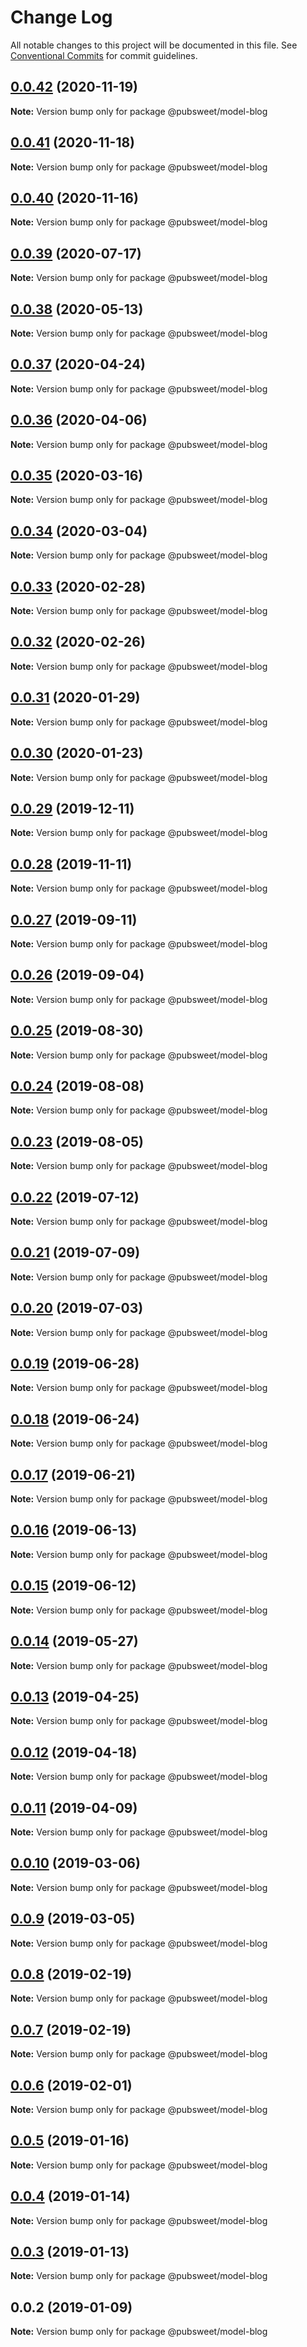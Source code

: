 # Change Log

All notable changes to this project will be documented in this file.
See [Conventional Commits](https://conventionalcommits.org) for commit guidelines.

## [0.0.42](https://gitlab.coko.foundation/pubsweet/pubsweet/compare/@pubsweet/model-blog@0.0.41...@pubsweet/model-blog@0.0.42) (2020-11-19)

**Note:** Version bump only for package @pubsweet/model-blog





## [0.0.41](https://gitlab.coko.foundation/pubsweet/pubsweet/compare/@pubsweet/model-blog@0.0.40...@pubsweet/model-blog@0.0.41) (2020-11-18)

**Note:** Version bump only for package @pubsweet/model-blog





## [0.0.40](https://gitlab.coko.foundation/pubsweet/pubsweet/compare/@pubsweet/model-blog@0.0.39...@pubsweet/model-blog@0.0.40) (2020-11-16)

**Note:** Version bump only for package @pubsweet/model-blog





## [0.0.39](https://gitlab.coko.foundation/pubsweet/pubsweet/compare/@pubsweet/model-blog@0.0.38...@pubsweet/model-blog@0.0.39) (2020-07-17)

**Note:** Version bump only for package @pubsweet/model-blog





## [0.0.38](https://gitlab.coko.foundation/pubsweet/pubsweet/compare/@pubsweet/model-blog@0.0.37...@pubsweet/model-blog@0.0.38) (2020-05-13)

**Note:** Version bump only for package @pubsweet/model-blog





## [0.0.37](https://gitlab.coko.foundation/pubsweet/pubsweet/compare/@pubsweet/model-blog@0.0.36...@pubsweet/model-blog@0.0.37) (2020-04-24)

**Note:** Version bump only for package @pubsweet/model-blog





## [0.0.36](https://gitlab.coko.foundation/pubsweet/pubsweet/compare/@pubsweet/model-blog@0.0.35...@pubsweet/model-blog@0.0.36) (2020-04-06)

**Note:** Version bump only for package @pubsweet/model-blog





## [0.0.35](https://gitlab.coko.foundation/pubsweet/pubsweet/compare/@pubsweet/model-blog@0.0.34...@pubsweet/model-blog@0.0.35) (2020-03-16)

**Note:** Version bump only for package @pubsweet/model-blog





## [0.0.34](https://gitlab.coko.foundation/pubsweet/pubsweet/compare/@pubsweet/model-blog@0.0.33...@pubsweet/model-blog@0.0.34) (2020-03-04)

**Note:** Version bump only for package @pubsweet/model-blog





## [0.0.33](https://gitlab.coko.foundation/pubsweet/pubsweet/compare/@pubsweet/model-blog@0.0.32...@pubsweet/model-blog@0.0.33) (2020-02-28)

**Note:** Version bump only for package @pubsweet/model-blog





## [0.0.32](https://gitlab.coko.foundation/pubsweet/pubsweet/compare/@pubsweet/model-blog@0.0.31...@pubsweet/model-blog@0.0.32) (2020-02-26)

**Note:** Version bump only for package @pubsweet/model-blog





## [0.0.31](https://gitlab.coko.foundation/pubsweet/pubsweet/compare/@pubsweet/model-blog@0.0.30...@pubsweet/model-blog@0.0.31) (2020-01-29)

**Note:** Version bump only for package @pubsweet/model-blog





## [0.0.30](https://gitlab.coko.foundation/pubsweet/pubsweet/compare/@pubsweet/model-blog@0.0.29...@pubsweet/model-blog@0.0.30) (2020-01-23)

**Note:** Version bump only for package @pubsweet/model-blog





## [0.0.29](https://gitlab.coko.foundation/pubsweet/pubsweet/compare/@pubsweet/model-blog@0.0.28...@pubsweet/model-blog@0.0.29) (2019-12-11)

**Note:** Version bump only for package @pubsweet/model-blog





## [0.0.28](https://gitlab.coko.foundation/pubsweet/pubsweet/compare/@pubsweet/model-blog@0.0.27...@pubsweet/model-blog@0.0.28) (2019-11-11)

**Note:** Version bump only for package @pubsweet/model-blog





## [0.0.27](https://gitlab.coko.foundation/pubsweet/pubsweet/compare/@pubsweet/model-blog@0.0.26...@pubsweet/model-blog@0.0.27) (2019-09-11)

**Note:** Version bump only for package @pubsweet/model-blog





## [0.0.26](https://gitlab.coko.foundation/pubsweet/pubsweet/compare/@pubsweet/model-blog@0.0.25...@pubsweet/model-blog@0.0.26) (2019-09-04)

**Note:** Version bump only for package @pubsweet/model-blog





## [0.0.25](https://gitlab.coko.foundation/pubsweet/pubsweet/compare/@pubsweet/model-blog@0.0.24...@pubsweet/model-blog@0.0.25) (2019-08-30)

**Note:** Version bump only for package @pubsweet/model-blog





## [0.0.24](https://gitlab.coko.foundation/pubsweet/pubsweet/compare/@pubsweet/model-blog@0.0.23...@pubsweet/model-blog@0.0.24) (2019-08-08)

**Note:** Version bump only for package @pubsweet/model-blog





## [0.0.23](https://gitlab.coko.foundation/pubsweet/pubsweet/compare/@pubsweet/model-blog@0.0.22...@pubsweet/model-blog@0.0.23) (2019-08-05)

**Note:** Version bump only for package @pubsweet/model-blog





## [0.0.22](https://gitlab.coko.foundation/pubsweet/pubsweet/compare/@pubsweet/model-blog@0.0.21...@pubsweet/model-blog@0.0.22) (2019-07-12)

**Note:** Version bump only for package @pubsweet/model-blog





## [0.0.21](https://gitlab.coko.foundation/pubsweet/pubsweet/compare/@pubsweet/model-blog@0.0.20...@pubsweet/model-blog@0.0.21) (2019-07-09)

**Note:** Version bump only for package @pubsweet/model-blog





## [0.0.20](https://gitlab.coko.foundation/pubsweet/pubsweet/compare/@pubsweet/model-blog@0.0.19...@pubsweet/model-blog@0.0.20) (2019-07-03)

**Note:** Version bump only for package @pubsweet/model-blog





## [0.0.19](https://gitlab.coko.foundation/pubsweet/pubsweet/compare/@pubsweet/model-blog@0.0.18...@pubsweet/model-blog@0.0.19) (2019-06-28)

**Note:** Version bump only for package @pubsweet/model-blog





## [0.0.18](https://gitlab.coko.foundation/pubsweet/pubsweet/compare/@pubsweet/model-blog@0.0.17...@pubsweet/model-blog@0.0.18) (2019-06-24)

**Note:** Version bump only for package @pubsweet/model-blog





## [0.0.17](https://gitlab.coko.foundation/pubsweet/pubsweet/compare/@pubsweet/model-blog@0.0.16...@pubsweet/model-blog@0.0.17) (2019-06-21)

**Note:** Version bump only for package @pubsweet/model-blog





## [0.0.16](https://gitlab.coko.foundation/pubsweet/pubsweet/compare/@pubsweet/model-blog@0.0.15...@pubsweet/model-blog@0.0.16) (2019-06-13)

**Note:** Version bump only for package @pubsweet/model-blog





## [0.0.15](https://gitlab.coko.foundation/pubsweet/pubsweet/compare/@pubsweet/model-blog@0.0.14...@pubsweet/model-blog@0.0.15) (2019-06-12)

**Note:** Version bump only for package @pubsweet/model-blog





## [0.0.14](https://gitlab.coko.foundation/pubsweet/pubsweet/compare/@pubsweet/model-blog@0.0.13...@pubsweet/model-blog@0.0.14) (2019-05-27)

**Note:** Version bump only for package @pubsweet/model-blog





## [0.0.13](https://gitlab.coko.foundation/pubsweet/pubsweet/compare/@pubsweet/model-blog@0.0.12...@pubsweet/model-blog@0.0.13) (2019-04-25)

**Note:** Version bump only for package @pubsweet/model-blog





## [0.0.12](https://gitlab.coko.foundation/pubsweet/pubsweet/compare/@pubsweet/model-blog@0.0.11...@pubsweet/model-blog@0.0.12) (2019-04-18)

**Note:** Version bump only for package @pubsweet/model-blog





## [0.0.11](https://gitlab.coko.foundation/pubsweet/pubsweet/compare/@pubsweet/model-blog@0.0.10...@pubsweet/model-blog@0.0.11) (2019-04-09)

**Note:** Version bump only for package @pubsweet/model-blog





## [0.0.10](https://gitlab.coko.foundation/pubsweet/pubsweet/compare/@pubsweet/model-blog@0.0.9...@pubsweet/model-blog@0.0.10) (2019-03-06)

**Note:** Version bump only for package @pubsweet/model-blog





## [0.0.9](https://gitlab.coko.foundation/pubsweet/pubsweet/compare/@pubsweet/model-blog@0.0.8...@pubsweet/model-blog@0.0.9) (2019-03-05)

**Note:** Version bump only for package @pubsweet/model-blog





## [0.0.8](https://gitlab.coko.foundation/pubsweet/pubsweet/compare/@pubsweet/model-blog@0.0.7...@pubsweet/model-blog@0.0.8) (2019-02-19)

**Note:** Version bump only for package @pubsweet/model-blog





## [0.0.7](https://gitlab.coko.foundation/pubsweet/pubsweet/compare/@pubsweet/model-blog@0.0.6...@pubsweet/model-blog@0.0.7) (2019-02-19)

**Note:** Version bump only for package @pubsweet/model-blog





## [0.0.6](https://gitlab.coko.foundation/pubsweet/pubsweet/compare/@pubsweet/model-blog@0.0.5...@pubsweet/model-blog@0.0.6) (2019-02-01)

**Note:** Version bump only for package @pubsweet/model-blog





## [0.0.5](https://gitlab.coko.foundation/pubsweet/pubsweet/compare/@pubsweet/model-blog@0.0.4...@pubsweet/model-blog@0.0.5) (2019-01-16)

**Note:** Version bump only for package @pubsweet/model-blog





## [0.0.4](https://gitlab.coko.foundation/pubsweet/pubsweet/compare/@pubsweet/model-blog@0.0.3...@pubsweet/model-blog@0.0.4) (2019-01-14)

**Note:** Version bump only for package @pubsweet/model-blog





## [0.0.3](https://gitlab.coko.foundation/pubsweet/pubsweet/compare/@pubsweet/model-blog@0.0.2...@pubsweet/model-blog@0.0.3) (2019-01-13)

**Note:** Version bump only for package @pubsweet/model-blog





## 0.0.2 (2019-01-09)

**Note:** Version bump only for package @pubsweet/model-blog
